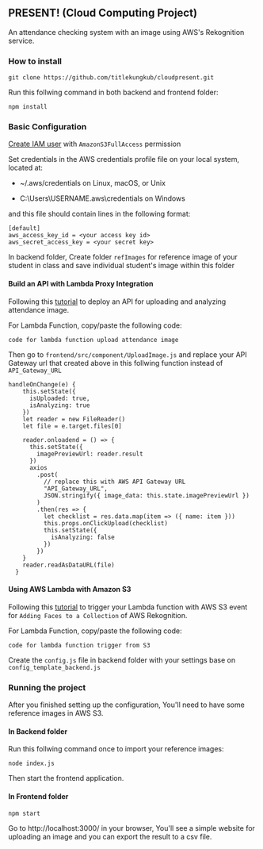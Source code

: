 ## PRESENT! (Cloud Computing Project)

An attendance checking system with an image using AWS's Rekognition service.

### How to install

```
git clone https://github.com/titlekungkub/cloudpresent.git
```

Run this follwing command in both backend and frontend folder:

    npm install
    

### Basic Configuration

[Create IAM user](https://docs.aws.amazon.com/en_us/IAM/latest/UserGuide/id_users_create.html)
 with `AmazonS3FullAccess` permission

Set credentials in the AWS credentials profile file on your local system, located at:
   
- ~/.aws/credentials on Linux, macOS, or Unix
   
- C:\Users\USERNAME\.aws\credentials on Windows
  
and this file should contain lines in the following format:

    [default]
    aws_access_key_id = <your access key id>
    aws_secret_access_key = <your secret key>
 
In backend folder, Create folder `refImages` for reference image of your student in class and save individual student's image within this folder 

#### Build an API with Lambda Proxy Integration

Following this [tutorial](https://docs.aws.amazon.com/en_us/apigateway/latest/developerguide/api-gateway-create-api-as-simple-proxy-for-lambda.html) to deploy an API for uploading and analyzing attendance image.

For Lambda Function, copy/paste the following code:

```
code for lambda function upload attendance image
```

Then go to `frontend/src/component/UploadImage.js` and replace your API Gateway url that created above in this follwing function instead of `API_Gateway_URL`

```
handleOnChange(e) {
    this.setState({
      isUploaded: true,
      isAnalyzing: true
    })
    let reader = new FileReader()
    let file = e.target.files[0]

    reader.onloadend = () => {
      this.setState({
        imagePreviewUrl: reader.result
      })
      axios
        .post(
          // replace this with AWS API Gateway URL
          "API_Gateway_URL",
          JSON.stringify({ image_data: this.state.imagePreviewUrl })
        )
        .then(res => {
          let checklist = res.data.map(item => ({ name: item }))
          this.props.onClickUpload(checklist)
          this.setState({
            isAnalyzing: false
          })
        })
    }
    reader.readAsDataURL(file)
  }
```

#### Using AWS Lambda with Amazon S3

Following this [tutorial](https://docs.aws.amazon.com/en_us/lambda/latest/dg/with-s3-example.html) to trigger your Lambda function with AWS S3 event for `Adding Faces to a Collection` of AWS Rekognition.

For Lambda Function, copy/paste the following code:

```
code for lambda function trigger from S3
```

Create the `config.js` file in backend folder 
with your settings base on `config_template_backend.js`

### Running the project

After you finished setting up the configuration, You'll need to have some reference images in AWS S3.

#### In Backend folder

Run this follwing command once to import your reference images:

```
node index.js
```

Then start the frontend application.

#### In Frontend folder

```
npm start
```

Go to http://localhost:3000/ in your browser, You'll see a simple website for uploading an image and you can export the result to a csv file.
